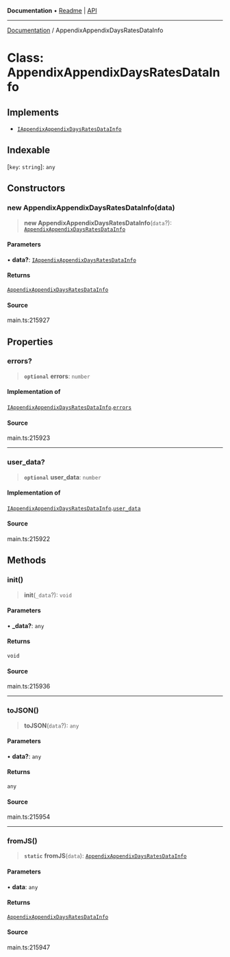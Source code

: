 **Documentation** • [Readme](../README.md) \| [API](../globals.md)

***

[Documentation](../README.md) / AppendixAppendixDaysRatesDataInfo

# Class: AppendixAppendixDaysRatesDataInfo

## Implements

- [`IAppendixAppendixDaysRatesDataInfo`](../interfaces/IAppendixAppendixDaysRatesDataInfo.md)

## Indexable

 \[`key`: `string`\]: `any`

## Constructors

### new AppendixAppendixDaysRatesDataInfo(data)

> **new AppendixAppendixDaysRatesDataInfo**(`data`?): [`AppendixAppendixDaysRatesDataInfo`](AppendixAppendixDaysRatesDataInfo.md)

#### Parameters

• **data?**: [`IAppendixAppendixDaysRatesDataInfo`](../interfaces/IAppendixAppendixDaysRatesDataInfo.md)

#### Returns

[`AppendixAppendixDaysRatesDataInfo`](AppendixAppendixDaysRatesDataInfo.md)

#### Source

main.ts:215927

## Properties

### errors?

> **`optional`** **errors**: `number`

#### Implementation of

[`IAppendixAppendixDaysRatesDataInfo`](../interfaces/IAppendixAppendixDaysRatesDataInfo.md).[`errors`](../interfaces/IAppendixAppendixDaysRatesDataInfo.md#errors)

#### Source

main.ts:215923

***

### user\_data?

> **`optional`** **user\_data**: `number`

#### Implementation of

[`IAppendixAppendixDaysRatesDataInfo`](../interfaces/IAppendixAppendixDaysRatesDataInfo.md).[`user_data`](../interfaces/IAppendixAppendixDaysRatesDataInfo.md#user_data)

#### Source

main.ts:215922

## Methods

### init()

> **init**(`_data`?): `void`

#### Parameters

• **\_data?**: `any`

#### Returns

`void`

#### Source

main.ts:215936

***

### toJSON()

> **toJSON**(`data`?): `any`

#### Parameters

• **data?**: `any`

#### Returns

`any`

#### Source

main.ts:215954

***

### fromJS()

> **`static`** **fromJS**(`data`): [`AppendixAppendixDaysRatesDataInfo`](AppendixAppendixDaysRatesDataInfo.md)

#### Parameters

• **data**: `any`

#### Returns

[`AppendixAppendixDaysRatesDataInfo`](AppendixAppendixDaysRatesDataInfo.md)

#### Source

main.ts:215947
